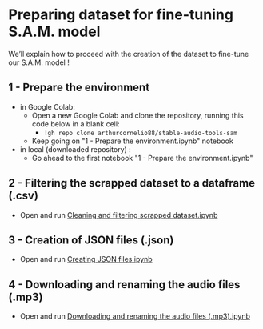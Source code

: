 # Preparing dataset for fine-tuning S.A.M. model

We’ll explain how to proceed with the creation of the dataset to fine-tune our S.A.M. model !

## 1 - Prepare the environment
- in Google Colab:
  - Open a new Google Colab and clone the repository, running this code below in a blank cell:
    - `!gh repo clone arthurcornelio88/stable-audio-tools-sam`
  - Keep going on "1 - Prepare the environment.ipynb" notebook
- in local (downloaded repository) :
  - Go ahead to the first notebook "1 - Prepare the environment.ipynb"

## 2 - Filtering the scrapped dataset to a dataframe (.csv)

- Open and run [Cleaning and filtering scrapped dataset.ipynb](changer)

## 3 - Creation of JSON files (.json)

- Open and run [Creating JSON files.ipynb](changer)

## 4 - Downloading and renaming the audio files (.mp3)

- Open and run [Downloading and renaming the audio files (.mp3).ipynb](changer)
